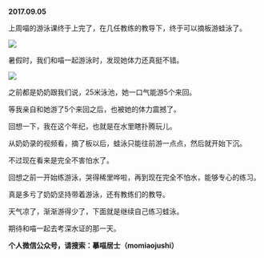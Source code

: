 
          
**2017.09.05**

上周喵的游泳课终于上完了，在几任教练的教导下，终于可以摘板游蛙泳了。


![](http://imglf.nosdn.127.net/img/LzRWMlA4ZmxDREc3VGx4QjM5TWUvdk1SUGU0Z21ubEVmWEg1bmRobXJLRT0.jpg)


暑假时，我们和喵一起游泳时，发现她体力还真挺不错。


![](http://imglf1.nosdn.127.net/img/YndxdUQxOWwrVWpjbDV2R3ZyenJVK0FKTWhHNlRlT2NBazl2WHhqZm9RVT0.jpg)


之前都是奶奶跟我们说，25米泳池，她一口气能游5个来回。

等我亲自和她游了5个来回之后，也被她的体力震撼了。

回想一下，我在这个年纪，也就是在水里瞎扑腾玩儿。

从奶奶录的视频看，摘了板以后，蛙泳只能往前游一点点，然后就开始下沉。

不过现在看来是完全不害怕水了。

回想之前一开始练游泳，哭得稀里哗啦，再到现在完全不怕水，能够专心的练习。

真是多亏了奶奶坚持带着游泳，还有教练们的教导。

天气凉了，渐渐游得少了，下面就是继续自己练习蛙泳。

期待和喵一起去考深水证的那一天。


**个人微信公众号，请搜索：摹喵居士（momiaojushi）**

        